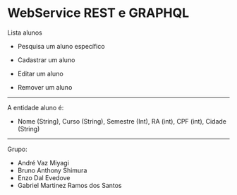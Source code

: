 # WebService REST e GRAPHQL

Lista alunos 

-  Pesquisa um aluno específico  

- Cadastrar um aluno 

- Editar um aluno 

- Remover um aluno 
------
A entidade aluno é: 

- Nome (String), Curso (String), Semestre (Int), RA (int), CPF (int), Cidade (String) 
--------
Grupo:
- André Vaz Miyagi
- Bruno Anthony Shimura
- Enzo Dal Evedove
- Gabriel Martinez Ramos dos Santos
